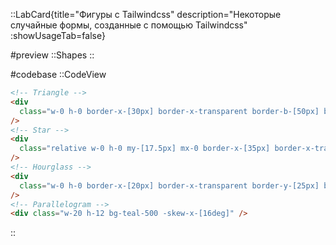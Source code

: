 ::LabCard{title="Фигуры с Tailwindcss" description="Некоторые случайные формы, созданные с помощью Tailwindcss" :showUsageTab=false}

#preview
::Shapes
::

#codebase
::CodeView

```html
<!-- Triangle -->
<div
  class="w-0 h-0 border-x-[30px] border-x-transparent border-b-[50px] border-b-gray-800"
/>
<!-- Star -->
<div
  class="relative w-0 h-0 my-[17.5px] mx-0 border-x-[35px] border-x-transparent border-b-[24.5px] border-b-red-500 rotate-[35deg] before:content-[''] before:absolute before:w-0 before:h-0 before:border-b-[28px] before:border-b-red-500 before:border-x-[10.5px] before:border-x-transparent before:top-[-15.75px] before:left-[-22.75px] before:rotate-[-35deg] after:content-[''] after:absolute after:w-0 after:h-0 after:border-x-[35px] after:border-b-[24.5px] after:border-b-red-500 after:border-x-transparent after:top-[1.05px] after:left-[-36.75px] after:rotate-[-70deg]"
/>
<!-- Hourglass -->
<div
  class="w-0 h-0 border-x-[20px] border-x-transparent border-y-[25px] border-y-indigo-500"
/>
<!-- Parallelogram -->
<div class="w-20 h-12 bg-teal-500 -skew-x-[16deg]" />
```

::
